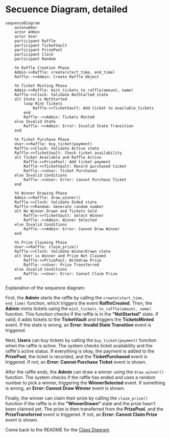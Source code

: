 # Secuence Diagram, detailed

```mermaid
sequenceDiagram
    autonumber
    actor Admin
    actor User
    participant Raffle
    participant TicketVault
    participant PrizePool
    participant Clock
    participant Random

    %% Raffle Creation Phase
    Admin->>Raffle: create(start_time, end_time)
    Raffle-->>Admin: Create Raffle Object
    
    %% Ticket Minting Phase
    Admin->>Raffle: mint_tickets_to_raffle(amount, name)
    Raffle->>Clock: Validate NotStarted state
    alt State is NotStarted
        loop Mint Tickets
            Raffle->>TicketVault: Add ticket to available_tickets
        end
        Raffle-->>Admin: Tickets Minted
    else Invalid State
        Raffle-->>Admin: Error: Invalid State Transition
    end

    %% Ticket Purchase Phase
    User->>Raffle: buy_ticket(payment)
    Raffle->>Clock: Validate Active state
    Raffle->>TicketVault: Check ticket availability
    alt Ticket Available and Raffle Active
        Raffle->>PrizePool: Add ticket payment
        Raffle->>TicketVault: Record purchased ticket
        Raffle-->>User: Ticket Purchased
    else Invalid Conditions
        Raffle-->>User: Error: Cannot Purchase Ticket
    end

    %% Winner Drawing Phase
    Admin->>Raffle: draw_winner()
    Raffle->>Clock: Validate Ended state
    Raffle->>Random: Generate random number
    alt No Winner Drawn and Tickets Sold
        Raffle->>TicketVault: Select Winner
        Raffle-->>Admin: Winner Selected
    else Invalid Conditions
        Raffle-->>Admin: Error: Cannot Draw Winner
    end

    %% Prize Claiming Phase
    User->>Raffle: claim_prize()
    Raffle->>Clock: Validate WinnerDrawn state
    alt User is Winner and Prize Not Claimed
        Raffle->>PrizePool: Withdraw Prize
        Raffle-->>User: Prize Transferred
    else Invalid Conditions
        Raffle-->>User: Error: Cannot Claim Prize
    end
```

Explanation of the sequence diagram:

First, the **Admin** starts the raffle by calling the `create(start_time, end_time)` function, which triggers the event **RaffleCreated**. Then, the **Admin** mints tickets using the `mint_tickets_to_raffle(amount, name)` function. This function checks if the raffle is in the **"NotStarted"** state. If valid, it adds tickets to the **TicketVault** and triggers the **TicketsMinted** event. If the state is wrong, an **Error: Invalid State Transition** event is triggered.

Next, **Users** can buy tickets by calling the `buy_ticket(payment)` function when the raffle is active. The system checks ticket availability and the raffle's active status. If everything is okay, the payment is added to the **PrizePool**, the ticket is recorded, and the **TicketPurchased** event is triggered. If not, an **Error: Cannot Purchase Ticket** event is shown.

After the raffle ends, the **Admin** can draw a winner using the `draw_winner()` function. The system checks if the raffle has ended and uses a random number to pick a winner, triggering the **WinnerSelected** event. If something is wrong, an **Error: Cannot Draw Winner** event is shown.

Finally, the winner can claim their prize by calling the `claim_prize()` function if the raffle is in the **"WinnerDrawn"** state and the prize hasn't been claimed yet. The prize is then transferred from the **PrizePool**, and the **PrizeTransferred** event is triggered. If not, an **Error: Cannot Claim Prize** event is shown.

Come back to the README for the [Class Diagram](../README.md#class-diagram)